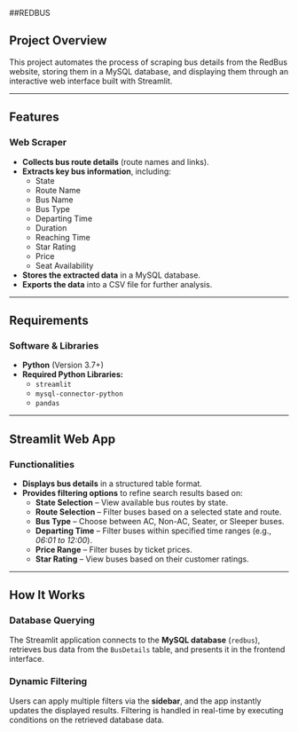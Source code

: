 ##REDBUS

## Project Overview  
This project automates the process of scraping bus details from the RedBus website, storing them in a MySQL database, and displaying them through an interactive web interface built with Streamlit.  

---

## Features  

### **Web Scraper**  
- **Collects bus route details** (route names and links).  
- **Extracts key bus information**, including:  
  - State  
  - Route Name  
  - Bus Name  
  - Bus Type  
  - Departing Time  
  - Duration  
  - Reaching Time  
  - Star Rating  
  - Price  
  - Seat Availability  
- **Stores the extracted data** in a MySQL database.  
- **Exports the data** into a CSV file for further analysis.  

---

## Requirements  

### **Software & Libraries**  
- **Python** (Version 3.7+)  
- **Required Python Libraries:**  
  - `streamlit`  
  - `mysql-connector-python`  
  - `pandas`  

---

## Streamlit Web App  

### **Functionalities**  
- **Displays bus details** in a structured table format.  
- **Provides filtering options** to refine search results based on:  
  - **State Selection** – View available bus routes by state.  
  - **Route Selection** – Filter buses based on a selected state and route.  
  - **Bus Type** – Choose between AC, Non-AC, Seater, or Sleeper buses.  
  - **Departing Time** – Filter buses within specified time ranges (e.g., *06:01 to 12:00*).  
  - **Price Range** – Filter buses by ticket prices.  
  - **Star Rating** – View buses based on their customer ratings.  

---

## How It Works  

### **Database Querying**  
The Streamlit application connects to the **MySQL database** (`redbus`), retrieves bus data from the `BusDetails` table, and presents it in the frontend interface.  

### **Dynamic Filtering**  
Users can apply multiple filters via the **sidebar**, and the app instantly updates the displayed results. Filtering is handled in real-time by executing conditions on the retrieved database data.
